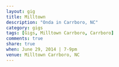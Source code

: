 ```yaml
---
layout: gig
title: Milltown
description: "Onda in Carrboro, NC"
category: gigs
tags: [Gigs, Milltown Carrboro, Carrboro]
comments: true
share: true
when: June 29, 2014 | 7-9pm
venue: Milltown Carrboro, NC
---
```

